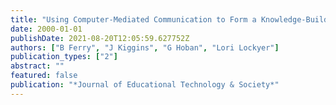 ```yaml
---
title: "Using Computer-Mediated Communication to Form a Knowledge-Building Community with Beginning Teachers"
date: 2000-01-01
publishDate: 2021-08-20T12:05:59.627752Z
authors: ["B Ferry", "J Kiggins", "G Hoban", "Lori Lockyer"]
publication_types: ["2"]
abstract: ""
featured: false
publication: "*Journal of Educational Technology & Society*"
---
```


